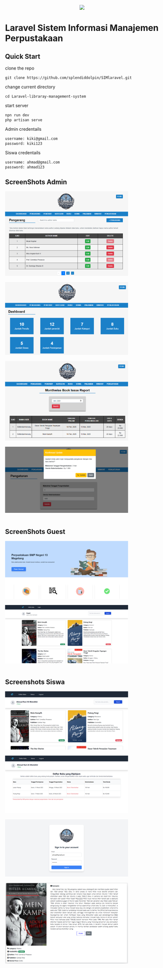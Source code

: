 <p align="center"><a href="https://laravel.com" target="_blank"><img src="https://raw.githubusercontent.com/laravel/art/master/logo-lockup/5%20SVG/2%20CMYK/1%20Full%20Color/laravel-logolockup-cmyk-red.svg" width="400"></a></p>

# Laravel Sistem Informasi Manajemen Perpustakaan

## Quick Start 
clone the repo
```
git clone https://github.com/splendiddolpin/SIMlaravel.git
```
change current directory
```
cd Laravel-libraray-management-system
```
start server
```
npn run dev
php artisan serve
```
Admin credentails
```
username: kiki@gmail.com
password: kiki123
```
Siswa credentails
```
username: ahmad@gmail.com
password: ahmad123
```

## ScreenShots Admin
<img src="Screenshots/lms (20).png" width="80%" /><br /> <br />
<img src="Screenshots/lms (21).png" width="80%" /><br /> <br />
<img src="Screenshots/lms (22).png" width="80%" /><br /> <br />
<img src="Screenshots/lms (23).png" width="80%" /><br /> <br />

## ScreenShots Guest
<img src="Screenshots/lms (17).png" width="80%" /><br /> <br />
<img src="Screenshots/lms (18).png" width="80%" /><br /> <br />

## Screenshots Siswa
<img src="Screenshots/lms (14).png" width="80%" /><br /> <br />
<img src="Screenshots/lms (15).png" width="80%" /><br /> <br />
<img src="Screenshots/lms (16).png" width="80%" /><br /> <br />
<img src="Screenshots/lms (19).png" width="80%" /><br /> <br />

